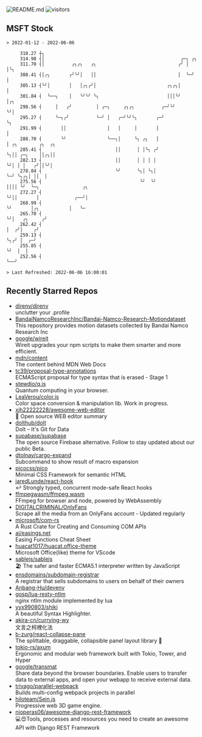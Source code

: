 ![README.md](https://github.com/Gerhut/Gerhut/workflows/README.md/badge.svg)
![visitors](https://visitors.vercel.app/Gerhut/Gerhut?token=8cf69d1f6813d272ef062726b6070c9be4ff72038cfe5a7ded7384a8da65d866)

## MSFT Stock

```
> 2022-01-12 - 2022-06-06

     318.27 ┼╮                                                                                                   
     314.98 ┤│                                                  ╭─╮ ╭╮                                           
     311.70 ┤│          ╭╮╭╮   ╭╮                              ╭╯ │ │╰╮                                          
     308.41 ┤│╭╮       ╭╯╰╯│   ││                              │  ╰─╯ │                                          
     305.13 ┤╰╯│       │   │╭╮╭╯│                          ╭╮╭╮│      │                                          
     301.84 ┤  ╰──╮    │   ╰╯╰╯ ╰╮                         │││╰╯      │╭╮                                        
     298.56 ┤     │   ╭╯         │ ╭─╮     ╭╮╭╮          ╭─╯╰╯        ╰╯│                                        
     295.27 ┤     ╰─╮╭╯          ╰─╯ │   ╭─╯╰╯╰╮       ╭─╯              ╰╮                                       
     291.99 ┤       ││               │   │     │       │                 │                                       
     288.70 ┤       ╰╯               ╰──╮│     ╰╮ ╭╮   │                 │ ╭╮        ╭╮  ╭╮                      
     285.41 ┤                           ││      │ │╰╮ ╭╯                 ╰╮││ ╭─╮    ││╭╮││                      
     282.13 ┤                           ││      │ │ │ │                   ╰╯│ │ │   ╭╯││╰╯│                      
     278.84 ┤                           ╰╯      ╰╮│ ╰╮│                     ╰─╯ ╰╮╭╮│ ││  │                      
     275.56 ┤                                    ╰╯  ╰╯                          ││││ ╰╯  ╰─╮                ╭╮  
     272.27 ┤                                                                    ╰╯││       │             ╭──╯│  
     268.99 ┤                                                                      ╰╯       │╭╮           │   ╰─ 
     265.70 ┤                                                                               ╰╯│   ╭╮     ╭╯      
     262.42 ┤                                                                                 │  ╭╯│    ╭╯       
     259.13 ┤                                                                                 ╰╮╭╯ │  ╭─╯        
     255.85 ┤                                                                                  ╰╯  │  │          
     252.56 ┤                                                                                      ╰──╯          

> Last Refreshed: 2022-06-06 16:00:01
```

## Recently Starred Repos

- [direnv/direnv](https://github.com/direnv/direnv)  
  unclutter your .profile
- [BandaiNamcoResearchInc/Bandai-Namco-Research-Motiondataset](https://github.com/BandaiNamcoResearchInc/Bandai-Namco-Research-Motiondataset)  
  This repository provides motion datasets collected by Bandai Namco Research Inc
- [google/wireit](https://github.com/google/wireit)  
  Wireit upgrades your npm scripts to make them smarter and more efficient.
- [mdn/content](https://github.com/mdn/content)  
  The content behind MDN Web Docs
- [tc39/proposal-type-annotations](https://github.com/tc39/proposal-type-annotations)  
  ECMAScript proposal for type syntax that is erased - Stage 1
- [stewdio/q.js](https://github.com/stewdio/q.js)  
  Quantum computing in your browser.
- [LeaVerou/color.js](https://github.com/LeaVerou/color.js)  
  Color space conversion & manipulation lib. Work in progress.
- [xjh22222228/awesome-web-editor](https://github.com/xjh22222228/awesome-web-editor)  
  🔨  Open source WEB editor summary
- [dolthub/dolt](https://github.com/dolthub/dolt)  
  Dolt – It's Git for Data
- [supabase/supabase](https://github.com/supabase/supabase)  
  The open source Firebase alternative. Follow to stay updated about our public Beta.
- [dtolnay/cargo-expand](https://github.com/dtolnay/cargo-expand)  
  Subcommand to show result of macro expansion
- [picocss/pico](https://github.com/picocss/pico)  
  Minimal CSS Framework for semantic HTML
- [jaredLunde/react-hook](https://github.com/jaredLunde/react-hook)  
  ↩ Strongly typed, concurrent mode-safe React hooks
- [ffmpegwasm/ffmpeg.wasm](https://github.com/ffmpegwasm/ffmpeg.wasm)  
  FFmpeg for browser and node, powered by WebAssembly
- [DIGITALCRIMINAL/OnlyFans](https://github.com/DIGITALCRIMINAL/OnlyFans)  
  Scrape all the media from an OnlyFans account - Updated regularly
- [microsoft/com-rs](https://github.com/microsoft/com-rs)  
  A Rust Crate for Creating and Consuming COM APIs
- [ai/easings.net](https://github.com/ai/easings.net)  
  Easing Functions Cheat Sheet
- [huacat1017/huacat.office-theme](https://github.com/huacat1017/huacat.office-theme)  
  Microsoft Office(like) theme for VScode
- [sablejs/sablejs](https://github.com/sablejs/sablejs)  
  🏖️ The safer and faster ECMA5.1 interpreter written by JavaScript
- [ensdomains/subdomain-registrar](https://github.com/ensdomains/subdomain-registrar)  
  A registrar that sells subdomains to users on behalf of their owners
- [Anbang-Hu/devenv](https://github.com/Anbang-Hu/devenv)  
- [gosp/lua-resty-ntlm](https://github.com/gosp/lua-resty-ntlm)  
  nginx ntlm module implemented by lua
- [yyx990803/shiki](https://github.com/yyx990803/shiki)  
  A beautiful Syntax Highlighter.
- [akira-cn/currying-wy](https://github.com/akira-cn/currying-wy)  
  文言之柯裡化法
- [b-zurg/react-collapse-pane](https://github.com/b-zurg/react-collapse-pane)  
  The splittable, draggable, collapsible panel layout library 🎉
- [tokio-rs/axum](https://github.com/tokio-rs/axum)  
  Ergonomic and modular web framework built with Tokio, Tower, and Hyper
- [google/transmat](https://github.com/google/transmat)  
  Share data beyond the browser boundaries. Enable users to transfer data to external apps, and open your webapp to receive external data.
- [trivago/parallel-webpack](https://github.com/trivago/parallel-webpack)  
  Builds multi-config webpack projects in parallel
- [hiloteam/Sein.js](https://github.com/hiloteam/Sein.js)  
  Progressive web 3D game engine.
- [nioperas06/awesome-django-rest-framework](https://github.com/nioperas06/awesome-django-rest-framework)  
   💻😍Tools, processes and resources you need to create an awesome API with Django REST Framework
